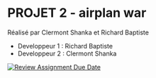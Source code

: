 # PROJET 2 - airplan war

Réalisé par Clermont Shanka et Richard Baptiste
- Developpeur 1 : Richard Baptiste
- Developpeur 2 : Clermont Shanka

[![Review Assignment Due Date](https://classroom.github.com/assets/deadline-readme-button-22041afd0340ce965d47ae6ef1cefeee28c7c493a6346c4f15d667ab976d596c.svg)](https://classroom.github.com/a/LELehg3q)
